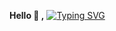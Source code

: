 **Hello 👋 ,**
[![Typing SVG](https://readme-typing-svg.demolab.com?font=Fira+Code&pause=1000&random=false&width=435&lines=I+am+Manan+Poddar)](https://git.io/typing-svg)
